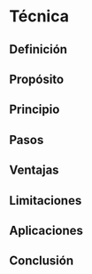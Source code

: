 # Técnica

## Definición

## Propósito

## Principio

## Pasos

## Ventajas

## Limitaciones

## Aplicaciones

## Conclusión
